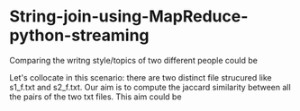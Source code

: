 # String-join-using-MapReduce-python-streaming

Comparing the writng style/topics of two different people could be  

Let's collocate in this scenario: there are two distinct file strucured like s1_f.txt and s2_f.txt. Our aim is to compute the jaccard similarity between all the pairs of the two txt files.
This aim could be 

